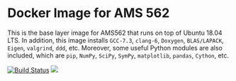 # Docker Image for AMS 562
This is the base layer image for AMS562 that runs on top of Ubuntu 18.04 LTS. In addition, this image installs `GCC-7.3`, `clang-6`, `Doxygen`, `BLAS/LAPACK`, `Eigen`, `valgrind`, `ddd`, etc. Moreover, some useful Python modules are also included, which are `pip`, `NumPy`, `SciPy`, `SymPy`, `matplotlib`, `pandas`, `Cython`, etc.

[![Build Status](https://travis-ci.org/compdatasci/ams562-desktop.svg?branch=base)](https://travis-ci.org/compdatasci/ams562-desktop) [![](https://images.microbadger.com/badges/image/ams562/desktop.svg)](https://microbadger.com/images/ams562/desktop)
